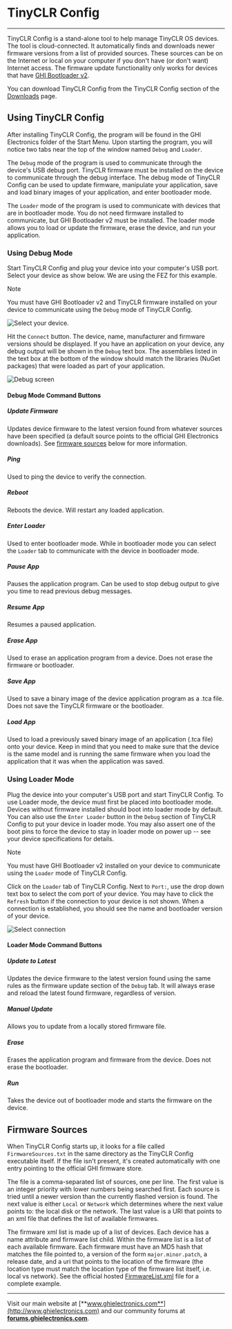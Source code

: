 # TinyCLR Config
---
TinyCLR Config is a stand-alone tool to help manage TinyCLR OS devices. The tool is cloud-connected. It automatically finds and downloads newer firmware versions from a list of provided sources. These sources can be on the Internet or local on your computer if you don't have (or don't want) Internet access. The firmware update functionality only works for devices that have [GHI Bootloader v2](loaders/ghi-bootloader.md).

You can download TinyCLR Config from the TinyCLR Config section of the [Downloads](downloads.md) page.

## Using TinyCLR Config
After installing TinyCLR Config, the program will be found in the GHI Electronics folder of the Start Menu. Upon starting the program, you will notice two tabs near the top of the window named `Debug` and `Loader`.

The `Debug` mode of the program is used to communicate through the device's USB debug port. TinyCLR firmware must be installed on the device to communicate through the debug interface. The debug mode of TinyCLR Config can be used to update firmware, manipulate your application, save and load binary images of your application, and enter bootloader mode.

The `Loader` mode of the program is used to communicate with devices that are in bootloader mode. You do not need firmware installed to communicate, but GHI Bootloader v2 must be installed. The loader mode allows you to load or update the firmware, erase the device, and run your application.

### Using Debug Mode

Start TinyCLR Config and plug your device into your computer's USB port. Select your device as show below. We are using the FEZ for this example.

> [!Note]
> You must have GHI Bootloader v2 and TinyCLR firmware installed on your device to communicate using the `Debug` mode of TinyCLR Config.

![Select your device](images/select-device.png).

Hit the `Connect` button. The device, name, manufacturer and firmware versions should be displayed. If you have an application on your device, any debug output will be shown in the `Debug` text box. The assemblies listed in the text box at the bottom of the window should match the libraries (NuGet packages) that were loaded as part of your application.

![Debug screen](images/debug-screen.png)

#### Debug Mode Command Buttons

##### Update Firmware
Updates device firmware to the latest version found from whatever sources have been specified (a default source points to the official GHI Electronics downloads). See [firmware sources](#firmware-sources) below for more information.

##### Ping
Used to ping the device to verify the connection.

##### Reboot
Reboots the device. Will restart any loaded application.

##### Enter Loader
Used to enter bootloader mode. While in bootloader mode you can select the `Loader` tab to communicate with the device in bootloader mode.

##### Pause App
Pauses the application program. Can be used to stop debug output to give you time to read previous debug messages.

##### Resume App
Resumes a paused application.

##### Erase App
Used to erase an application program from a device. Does not erase the firmware or bootloader.

##### Save App
Used to save a binary image of the device application program as a .tca file. Does not save the TinyCLR firmware or the bootloader.

##### Load App
Used to load a previously saved binary image of an application (.tca file) onto your device. Keep in mind that you need to make sure that the device is the same model and is running the same firmware when you load the application that it was when the application was saved.

### Using Loader Mode
Plug the device into your computer's USB port and start TinyCLR Config. To use Loader mode, the device must first be placed into bootloader mode. Devices without firmware installed should boot into loader mode by default. You can also use the `Enter Loader` button in the `Debug` section of TinyCLR Config to put your device in loader mode. You may also assert one of the boot pins to force the device to stay in loader mode on power up -- see your device specifications for details.

> [!Note]
> You must have GHI Bootloader v2 installed on your device to communicate using the `Loader` mode of TinyCLR Config.

Click on the `Loader` tab of TinyCLR Config. Next to `Port:`, use the drop down text box to select the com port of your device. You may have to click the `Refresh` button if the connection to your device is not shown. When a connection is established, you should see the name and bootloader version of your device.

![Select connection](images/select-connection.png)

#### Loader Mode Command Buttons

##### Update to Latest
Updates the device firmware to the latest version found using the same rules as the firmware update section of the `Debug` tab. It will always erase and reload the latest found firmware, regardless of version.

##### Manual Update
Allows you to update from a locally stored firmware file.

##### Erase
Erases the application program and firmware from the device. Does not erase the bootloader.

##### Run
Takes the device out of bootloader mode and starts the firmware on the device.

## Firmware Sources
When TinyCLR Config starts up, it looks for a file called `FirmwareSources.txt` in the same directory as the TinyCLR Config executable itself. If the file isn't present, it's created automatically with one entry pointing to the official GHI firmware store.

The file is a comma-separated list of sources, one per line. The first value is an integer priority with lower numbers being searched first. Each source is tried until a newer version than the currently flashed version is found. The next value is either `Local` or `Network` which determines where the next value points to: the local disk or the network. The last value is a URI that points to an xml file that defines the list of available firmwares.

The firmware xml list is made up of a list of devices. Each device has a name attribute and firmware list child. Within the firmware list is a list of each available firmware. Each firmware must have an MD5 hash that matches the file pointed to, a version of the form `major.minor.patch`, a release date, and a uri that points to the location of the firmware (the location type must match the location type of the firmware list itself, i.e. local vs network). See the official hosted [FirmwareList.xml](http://files.ghielectronics.com/downloads/TinyCLR/Firmwares/FirmwareList.xml) file for a complete example.

***

Visit our main website at [**www.ghielectronics.com**](http://www.ghielectronics.com) and our community forums at [**forums.ghielectronics.com**](https://forums.ghielectronics.com/).
